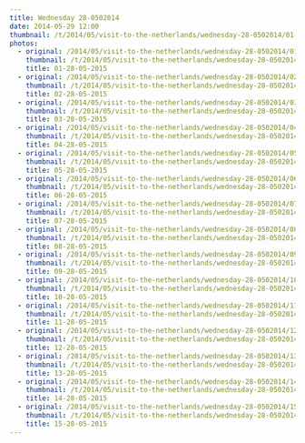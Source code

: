 ```yaml
---
title: Wednesday 28-0502014
date: 2014-05-29 12:00
thumbnail: /t/2014/05/visit-to-the-netherlands/wednesday-28-0502014/01-28-05-2015.jpg
photos:
  - original: /2014/05/visit-to-the-netherlands/wednesday-28-0502014/01-28-05-2015.jpg
    thumbnail: /t/2014/05/visit-to-the-netherlands/wednesday-28-0502014/01-28-05-2015.jpg
    title: 01-28-05-2015
  - original: /2014/05/visit-to-the-netherlands/wednesday-28-0502014/02-28-05-2015.jpg
    thumbnail: /t/2014/05/visit-to-the-netherlands/wednesday-28-0502014/02-28-05-2015.jpg
    title: 02-28-05-2015
  - original: /2014/05/visit-to-the-netherlands/wednesday-28-0502014/03-28-05-2015.jpg
    thumbnail: /t/2014/05/visit-to-the-netherlands/wednesday-28-0502014/03-28-05-2015.jpg
    title: 03-28-05-2015
  - original: /2014/05/visit-to-the-netherlands/wednesday-28-0502014/04-28-05-2015.jpg
    thumbnail: /t/2014/05/visit-to-the-netherlands/wednesday-28-0502014/04-28-05-2015.jpg
    title: 04-28-05-2015
  - original: /2014/05/visit-to-the-netherlands/wednesday-28-0502014/05-28-05-2015.jpg
    thumbnail: /t/2014/05/visit-to-the-netherlands/wednesday-28-0502014/05-28-05-2015.jpg
    title: 05-28-05-2015
  - original: /2014/05/visit-to-the-netherlands/wednesday-28-0502014/06-28-05-2015.jpg
    thumbnail: /t/2014/05/visit-to-the-netherlands/wednesday-28-0502014/06-28-05-2015.jpg
    title: 06-28-05-2015
  - original: /2014/05/visit-to-the-netherlands/wednesday-28-0502014/07-28-05-2015.jpg
    thumbnail: /t/2014/05/visit-to-the-netherlands/wednesday-28-0502014/07-28-05-2015.jpg
    title: 07-28-05-2015
  - original: /2014/05/visit-to-the-netherlands/wednesday-28-0502014/08-28-05-2015.jpg
    thumbnail: /t/2014/05/visit-to-the-netherlands/wednesday-28-0502014/08-28-05-2015.jpg
    title: 08-28-05-2015
  - original: /2014/05/visit-to-the-netherlands/wednesday-28-0502014/09-28-05-2015.jpg
    thumbnail: /t/2014/05/visit-to-the-netherlands/wednesday-28-0502014/09-28-05-2015.jpg
    title: 09-28-05-2015
  - original: /2014/05/visit-to-the-netherlands/wednesday-28-0502014/10-28-05-2015.jpg
    thumbnail: /t/2014/05/visit-to-the-netherlands/wednesday-28-0502014/10-28-05-2015.jpg
    title: 10-28-05-2015
  - original: /2014/05/visit-to-the-netherlands/wednesday-28-0502014/11-28-05-2015.jpg
    thumbnail: /t/2014/05/visit-to-the-netherlands/wednesday-28-0502014/11-28-05-2015.jpg
    title: 11-28-05-2015
  - original: /2014/05/visit-to-the-netherlands/wednesday-28-0502014/12-28-05-2015.jpg
    thumbnail: /t/2014/05/visit-to-the-netherlands/wednesday-28-0502014/12-28-05-2015.jpg
    title: 12-28-05-2015
  - original: /2014/05/visit-to-the-netherlands/wednesday-28-0502014/13-28-05-2015.jpg
    thumbnail: /t/2014/05/visit-to-the-netherlands/wednesday-28-0502014/13-28-05-2015.jpg
    title: 13-28-05-2015
  - original: /2014/05/visit-to-the-netherlands/wednesday-28-0502014/14-28-05-2015.jpg
    thumbnail: /t/2014/05/visit-to-the-netherlands/wednesday-28-0502014/14-28-05-2015.jpg
    title: 14-28-05-2015
  - original: /2014/05/visit-to-the-netherlands/wednesday-28-0502014/15-28-05-2015.jpg
    thumbnail: /t/2014/05/visit-to-the-netherlands/wednesday-28-0502014/15-28-05-2015.jpg
    title: 15-28-05-2015
---
```

